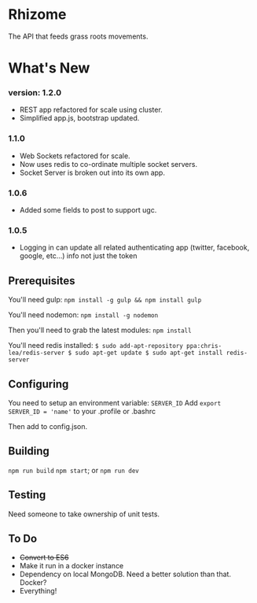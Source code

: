 # Rhizome
The API that feeds grass roots movements.

# What's New
### version: 1.2.0
- REST app refactored for scale using cluster.
- Simplified app.js, bootstrap updated.

### 1.1.0
- Web Sockets refactored for scale. 
- Now uses redis to co-ordinate multiple socket servers.
- Socket Server is broken out into its own app.

### 1.0.6
- Added some fields to post to support ugc.

### 1.0.5
- Logging in can update all related authenticating app (twitter, facebook, google, etc...) info not just the token 


## Prerequisites ##
You'll need gulp:
`npm install -g gulp && npm install gulp`

You'll need nodemon:
`npm install -g nodemon`

Then you'll need to grab the latest modules:
`npm install`

You'll need redis installed:
`$ sudo add-apt-repository ppa:chris-lea/redis-server
 $ sudo apt-get update
 $ sudo apt-get install redis-server`

## Configuring ##
You need to setup an environment variable: `SERVER_ID`
Add `export SERVER_ID = 'name'` to your .profile or .bashrc

Then add to config.json.
## Building ##
`npm run build`
`npm start`; or
`npm run dev`
## Testing ##
Need someone to take ownership of unit tests.
## To Do ##
- ~~Convert to ES6~~
- Make it run in a docker instance
- Dependency on local MongoDB. Need a better solution than that. Docker?
- Everything!
